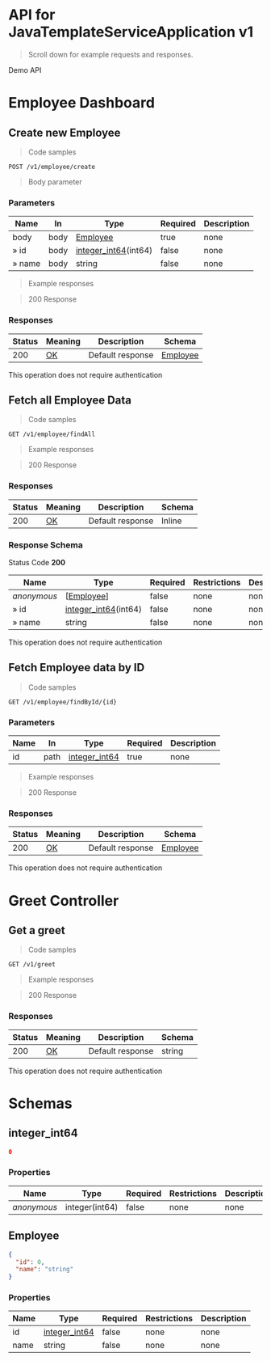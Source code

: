 <!-- Generator: Widdershins v4.0.1 -->

<h1 id="api-for-javatemplateserviceapplication">API for JavaTemplateServiceApplication v1</h1>

> Scroll down for example requests and responses.

Demo API

<h1 id="api-for-javatemplateserviceapplication-employee-dashboard">Employee Dashboard</h1>

## Create new Employee

<a id="opIdcreateEmployee"></a>

> Code samples

`POST /v1/employee/create`

> Body parameter

<h3 id="create-new-employee-parameters">Parameters</h3>

|Name|In|Type|Required|Description|
|---|---|---|---|---|
|body|body|[Employee](#schemaemployee)|true|none|
|» id|body|[integer_int64](#schemainteger_int64)(int64)|false|none|
|» name|body|string|false|none|

> Example responses

> 200 Response

<h3 id="create-new-employee-responses">Responses</h3>

|Status|Meaning|Description|Schema|
|---|---|---|---|
|200|[OK](https://tools.ietf.org/html/rfc7231#section-6.3.1)|Default response|[Employee](#schemaemployee)|

<aside class="success">
This operation does not require authentication
</aside>

## Fetch all Employee Data

<a id="opIdgetAllEmployees"></a>

> Code samples

`GET /v1/employee/findAll`

> Example responses

> 200 Response

<h3 id="fetch-all-employee-data-responses">Responses</h3>

|Status|Meaning|Description|Schema|
|---|---|---|---|
|200|[OK](https://tools.ietf.org/html/rfc7231#section-6.3.1)|Default response|Inline|

<h3 id="fetch-all-employee-data-responseschema">Response Schema</h3>

Status Code **200**

|Name|Type|Required|Restrictions|Description|
|---|---|---|---|---|
|*anonymous*|[[Employee](#schemaemployee)]|false|none|none|
|» id|[integer_int64](#schemainteger_int64)(int64)|false|none|none|
|» name|string|false|none|none|

<aside class="success">
This operation does not require authentication
</aside>

## Fetch Employee data by ID

<a id="opIdgetEmployeeById0"></a>

> Code samples

`GET /v1/employee/findById/{id}`

<h3 id="fetch-employee-data-by-id-parameters">Parameters</h3>

|Name|In|Type|Required|Description|
|---|---|---|---|---|
|id|path|[integer_int64](#schemainteger_int64)|true|none|

> Example responses

> 200 Response

<h3 id="fetch-employee-data-by-id-responses">Responses</h3>

|Status|Meaning|Description|Schema|
|---|---|---|---|
|200|[OK](https://tools.ietf.org/html/rfc7231#section-6.3.1)|Default response|[Employee](#schemaemployee)|

<aside class="success">
This operation does not require authentication
</aside>

<h1 id="api-for-javatemplateserviceapplication-greet-controller">Greet Controller</h1>

## Get a greet

<a id="opIdgetEmployeeById1"></a>

> Code samples

`GET /v1/greet`

> Example responses

> 200 Response

<h3 id="get-a-greet-responses">Responses</h3>

|Status|Meaning|Description|Schema|
|---|---|---|---|
|200|[OK](https://tools.ietf.org/html/rfc7231#section-6.3.1)|Default response|string|

<aside class="success">
This operation does not require authentication
</aside>

# Schemas

<h2 id="tocS_integer_int64">integer_int64</h2>
<!-- backwards compatibility -->
<a id="schemainteger_int64"></a>
<a id="schema_integer_int64"></a>
<a id="tocSinteger_int64"></a>
<a id="tocsinteger_int64"></a>

```json
0

```

### Properties

|Name|Type|Required|Restrictions|Description|
|---|---|---|---|---|
|*anonymous*|integer(int64)|false|none|none|

<h2 id="tocS_Employee">Employee</h2>
<!-- backwards compatibility -->
<a id="schemaemployee"></a>
<a id="schema_Employee"></a>
<a id="tocSemployee"></a>
<a id="tocsemployee"></a>

```json
{
  "id": 0,
  "name": "string"
}

```

### Properties

|Name|Type|Required|Restrictions|Description|
|---|---|---|---|---|
|id|[integer_int64](#schemainteger_int64)|false|none|none|
|name|string|false|none|none|

